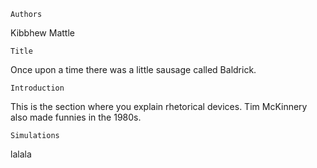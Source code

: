 	Authors
Kibbhew Mattle

	Title
Once upon a time there was a little sausage called Baldrick.

	Introduction
This is the section where you explain rhetorical devices.
Tim McKinnery also made funnies in the 1980s.

	Simulations
lalala
